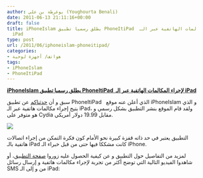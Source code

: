 ```yaml
---
author: يوغرطة بن علي (Youghourta Benali)
date: 2011-06-13 21:11:16+00:00
draft: false
title: iPhoneIslam يطلق رسميا تطبيق PhoneItiPad  لإجراء المكالمات الهاتفية عبر الـ
  iPad
type: post
url: /2011/06/iphoneislam-phoneitipad/
categories:
- هواتف/ أجهزة لوحية
tags:
- iPhoneIslam
- PhoneItiPad
---
```


[**iPhoneIslam يطلق رسميا تطبيق PhoneItiPad  لإجراء المكالمات الهاتفية عبر الـ iPad**](http://www.it-scoop.com/2011/06/iphoneislam-phoneitipad/)


سبق و أن [حدثناكم](../2011/05/ipad-3g-phone-calls-iphoneislam) عن تطبيق PhoneItiPad   الذي أعلن عنه موقع iPhoneIslam و الذي يتيح إجراء مكالمات هاتفية عبر الـ iPad، ولقد قام الموقع بنشر التطبيق بشكل رسمي و هو متوفر على Cydia مقابل 19.99 دولار أمريكي.

[![](http://www.it-scoop.com/wp-content/uploads/2011/06/phoneitipad.jpg)
](http://www.it-scoop.com/2011/06/iphoneislam-phoneitipad/)

التطبيق يعتبر في حد ذاته قفزة كبيرة نحو الأمام كون فكرة التمكن من إجراء اتصالات هاتفية بالـ iPad كانت مشككا فيها حتى من قبل خبراء الـ iPhone.

لمزيد من التفاصيل حول التطبيق و عن كيفية الحصول عليه زوروا [صفحة التطبيق](http://www.iphoneislam.com/phoneitipad/)، أو شاهدوا الفيديو التالية التي توضح أكثر من تجربة لإجراء مكالمات هاتفية و إرسال رسائل SMS من و إلى الـ iPad:

<!-- more -->


<object width="560" height="349"><embed src="http://www.youtube.com/v/-36qTeAdDMI?version=3&hl=fr_FR&rel=0" allowscriptaccess="always" height="349" width="560" allowfullscreen="true" type="application/x-shockwave-flash"></embed></object>



